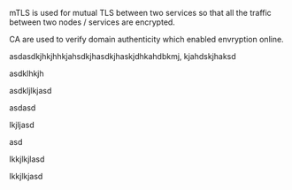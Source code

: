 
mTLS is used for mutual TLS between two services so that all the traffic between two nodes / services are encrypted.

CA are used to verify domain authenticity which enabled envryption online.


asdasdkjhkjhhkjahsdkjhasdkjhaskjdhkahdbkmj,
kjahdskjhaksd



asdklhkjh

asdkljlkjasd


asdasd

lkjljasd



asd


lkkjlkjlasd

lkkjlkjasd


